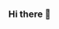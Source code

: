 ### Hi there 👋

<!--
**pedroescobedob/pedroescobedob** is a ✨ _special_ ✨ repository because its `README.md` (this file) appears on your GitHub profile.

!(https://im.ezgif.com/tmp/ezgif-1-bfd61bbc69f6.gif"/)
